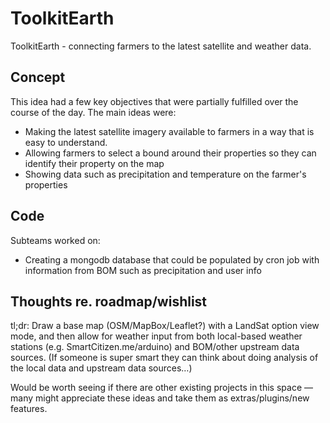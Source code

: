 ToolkitEarth
============

ToolkitEarth - connecting farmers to the latest satellite and weather data.

## Concept

This idea had a few key objectives that were partially fulfilled over the course of the day. The main ideas were:
* Making the latest satellite imagery available to farmers in a way that is easy to understand.
* Allowing farmers to select a bound around their properties so they can identify their property on the map
* Showing data such as precipitation and temperature on the farmer's properties

## Code

Subteams worked on:
* Creating a mongodb database that could be populated by cron job with information from BOM such as precipitation and user info

## Thoughts re. roadmap/wishlist

tl;dr: Draw a base map (OSM/MapBox/Leaflet?) with a LandSat option view mode, and then allow for weather input from both local-based weather stations (e.g. SmartCitizen.me/arduino)  and BOM/other upstream data sources. (If someone is super smart they can think about doing analysis of the local data and upstream data sources…)

Would be worth seeing if there are other existing projects in this space — many might appreciate these ideas and take them as extras/plugins/new features.
